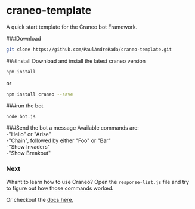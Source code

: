 # craneo-template
A quick start template for the Craneo bot Framework.


###Download
```bash
git clone https://github.com/PaulAndreRada/craneo-template.git
```

###Install
Download and install the latest craneo version

```bash
npm install
```
or

```bash
npm install craneo --save
```

###run the bot
```bash
node bot.js
```

###Send the bot a message
Available commands are: </br>
  -"Hello" or "Arise"</br>
  -"Chain", followed by either "Foo" or "Bar"</br>
  -"Show Invaders"</br>
  -"Show Breakout"</br>

### Next
Whant to learn how to use Craneo?
Open the `response-list.js` file and try to figure out how those commands worked.

Or checkout the <a href="http://paulandrerada.github.io/craneo/"> docs here. </a>
